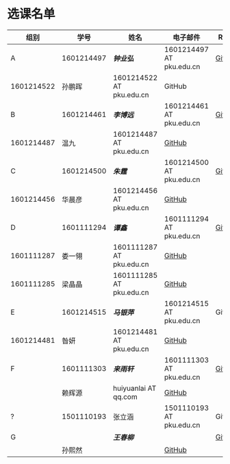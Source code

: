 选课名单
=======

组别 | 学号   |  姓名  |  电子邮件 | Repo
---- | ------ | ------ | -------- | ------
A | 1601214497  | _**钟业弘**_| 1601214497 AT  pku.edu.cn | [GitHub](https://github.com/zhongyehong/oo-homework)
  | 1601214522  | 孙鹏晖| 1601214522 AT  pku.edu.cn | GitHub
B | 1601214461  | _**李博远**_| 1601214461 AT  pku.edu.cn | [GitHub](https://github.com/liberion1994/oo)
  | 1601214487  | 温九	| 1601214487 AT  pku.edu.cn	| [GitHub](https://github.com/pkumercury/oo)
C | 1601214500  | _**朱霆**_	| 1601214500 AT  pku.edu.cn | [GitHub](https://github.com/locusxt/oo)
  | 1601214456  | 华晨彦| 1601214456 AT  pku.edu.cn | [GitHub](https://github.com/woooking/oo)
D | 1601111294	| _**谭鑫**_	| 1601111294 AT  pku.edu.cn | [GitHub](https://github.com/SunflowerPKU/OO)
  | 1601111287  | 娄一翎| 1601111287 AT  pku.edu.cn | [GitHub](https://github.com/yilinglou/OO)
  | 1601111285  | 梁晶晶| 1601111285 AT  pku.edu.cn | [GitHub](https://github.com/Emilyaxe/oo)
E | 1601214515  | _**马银萍**_| 1601214515 AT  pku.edu.cn	| GitHub
  | 1601214481  | 昝妍	| 1601214481 AT  pku.edu.cn | [GitHub](https://github.com/Leftears/oo.git)
F | 1601111303  | _**来雨轩**_| 1601111303 AT  pku.edu.cn | [GitHub](https://github.com/Erutan-pku/oo)
  |             | 赖辉源| huiyuanlai AT qq.com   | [GitHub](https://github.com/llandll/OO-Course)
? | 1501110193  | 张立涵| 1501110193 AT  pku.edu.cn | GitHub
G |             | _**王春柳**_|    | [GitHub](https://github.com/wcl199343/OO-Course)
  |             | 孙熙然|    | [GitHub](https://github.com/JosephineSun)
